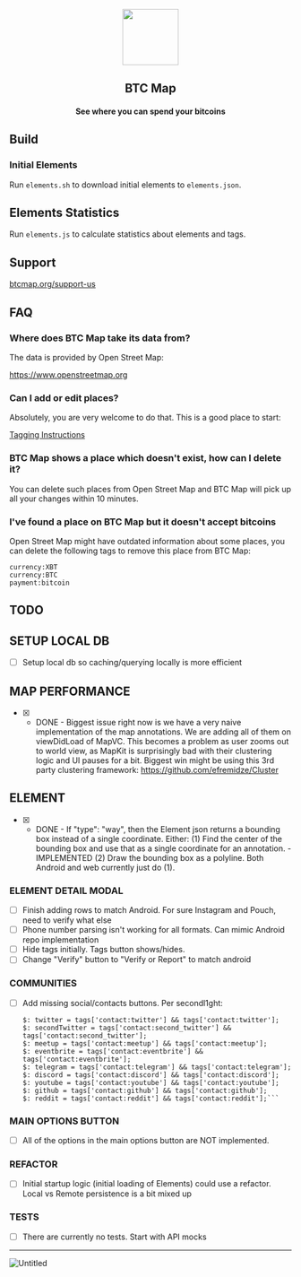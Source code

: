 <p align="center"><img src="https://github.com/bubelov/btcmap-android/blob/master/fastlane/metadata/android/en-US/images/icon.png" width="100"></p> 
<h2 align="center"><b>BTC Map</b></h2>
<h4 align="center">See where you can spend your bitcoins</h4>

## Build

### Initial Elements

Run `elements.sh` to download initial elements to `elements.json`.

## Elements Statistics

Run `elements.js` to calculate statistics about elements and tags.

## Support

[btcmap.org/support-us](https://btcmap.org/support-us)

## FAQ

### Where does BTC Map take its data from?

The data is provided by Open Street Map:

https://www.openstreetmap.org

### Can I add or edit places?

Absolutely, you are very welcome to do that. This is a good place to start: 

[Tagging Instructions](https://github.com/teambtcmap/btcmap-data/wiki/Tagging-Instructions)

### BTC Map shows a place which doesn't exist, how can I delete it?

You can delete such places from Open Street Map and BTC Map will pick up all your changes within 10 minutes.

### I've found a place on BTC Map but it doesn't accept bitcoins

Open Street Map might have outdated information about some places, you can delete the following tags to remove this place from BTC Map:

```
currency:XBT
currency:BTC
payment:bitcoin
```

## TODO

## SETUP LOCAL DB
- [ ] Setup local db so caching/querying locally is more efficient

## MAP PERFORMANCE
- [X] - DONE - Biggest issue right now is we have a very naive implementation of the map annotations. We are adding all of them on viewDidLoad of MapVC. This becomes a problem as user zooms out to world view, as MapKit is surprisingly bad with their clustering logic and UI pauses for a bit. Biggest win might be using this 3rd party clustering framework: https://github.com/efremidze/Cluster

## ELEMENT
- [X] - DONE - If "type": "way", then the Element json returns a bounding box instead of a single coordinate.
Either:
(1) Find the center of the bounding box and use that as a single coordinate for an annotation. - IMPLEMENTED
(2) Draw the bounding box as a polyline. Both Android and web currently just do (1).

### ELEMENT DETAIL MODAL
- [ ] Finish adding rows to match Android. For sure Instagram and Pouch, need to verify what else
- [ ] Phone number parsing isn't working for all formats. Can mimic Android repo implementation
- [ ] Hide tags initially. Tags button shows/hides.
- [ ] Change "Verify" button to "Verify or Report" to match android

### COMMUNITIES
- [ ] Add missing social/contacts buttons. Per secondl1ght:
    ```$: website = tags['contact:website'] && tags['contact:website'];
    $: twitter = tags['contact:twitter'] && tags['contact:twitter'];
    $: secondTwitter = tags['contact:second_twitter'] && tags['contact:second_twitter'];
    $: meetup = tags['contact:meetup'] && tags['contact:meetup'];
    $: eventbrite = tags['contact:eventbrite'] && tags['contact:eventbrite'];
    $: telegram = tags['contact:telegram'] && tags['contact:telegram'];
    $: discord = tags['contact:discord'] && tags['contact:discord'];
    $: youtube = tags['contact:youtube'] && tags['contact:youtube'];
    $: github = tags['contact:github'] && tags['contact:github'];
    $: reddit = tags['contact:reddit'] && tags['contact:reddit'];```

### MAIN OPTIONS BUTTON
- [ ] All of the options in the main options button are NOT implemented.

### REFACTOR
- [ ] Initial startup logic (initial loading of Elements) could use a refactor. Local vs Remote persistence is a bit mixed up

### TESTS
- [ ] There are currently no tests. Start with API mocks

---

![Untitled](https://user-images.githubusercontent.com/85003930/194117128-2f96bafd-2379-407a-a584-6c03396a42cc.png)
